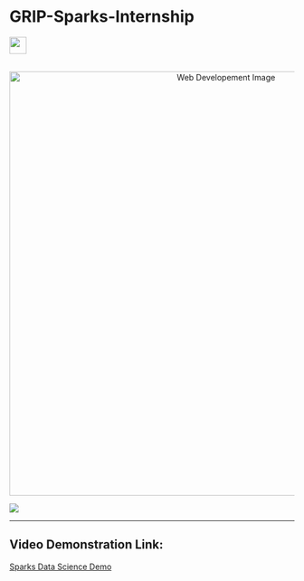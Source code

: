 # GRIP-Sparks-Internship

<img height="30" src="https://img.shields.io/badge/The Sparks Foundation-black.svg?&style=for-the-badge&logo=TheSparksFoundation&logoColor=blue" />
<br><br>

<p align="center"><img src="https://github.com/Programmer1473/THE-SPARKS-FOUNDATION/blob/master/certificate/Data-Science-vs.-Big-Data-vs.jpg" alt="Web Developement Image" width=750px />

[![](https://img.shields.io/badge/Author-Amanda_Judy_Andrade-green.svg)](https://github.com/aja512)<br> 

---
## Video Demonstration Link:
[Sparks Data Science Demo]()
